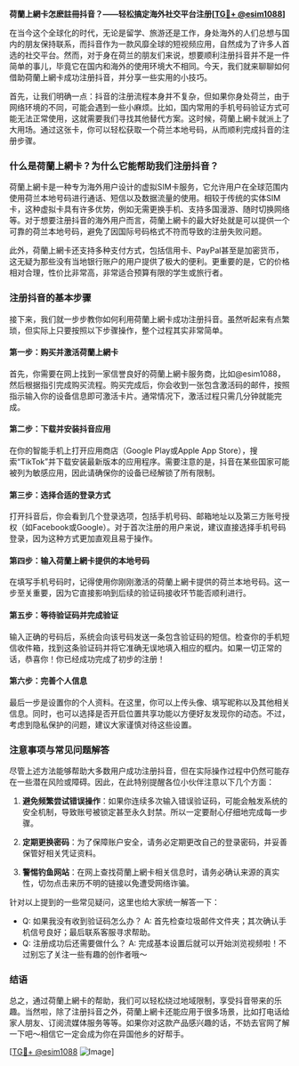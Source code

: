 **荷蘭上網卡怎麽註冊抖音？——轻松搞定海外社交平台注册[[TG💪+ @esim1088](https://t.me/s/esim1088)]**

在当今这个全球化的时代，无论是留学、旅游还是工作，身处海外的人们总想与国内的朋友保持联系，而抖音作为一款风靡全球的短视频应用，自然成为了许多人首选的社交平台。然而，对于身在荷兰的朋友们来说，想要顺利注册抖音并不是一件简单的事儿，毕竟它在国内和海外的使用环境大不相同。今天，我们就来聊聊如何借助荷蘭上網卡成功注册抖音，并分享一些实用的小技巧。

首先，让我们明确一点：抖音的注册流程本身并不复杂，但如果你身处荷兰，由于网络环境的不同，可能会遇到一些小麻烦。比如，国内常用的手机号码验证方式可能无法正常使用，这就需要我们寻找其他替代方案。这时候，荷蘭上網卡就派上了大用场。通过这张卡，你可以轻松获取一个荷兰本地号码，从而顺利完成抖音的注册步骤。

### **什么是荷蘭上網卡？为什么它能帮助我们注册抖音？**

荷蘭上網卡是一种专为海外用户设计的虚拟SIM卡服务，它允许用户在全球范围内使用荷兰本地号码进行通话、短信以及数据流量的使用。相较于传统的实体SIM卡，这种虚拟卡具有许多优势，例如无需更换手机、支持多国漫游、随时切换网络等。对于想要注册抖音的海外用户而言，荷蘭上網卡的最大好处就是可以提供一个可靠的荷兰本地号码，避免了因国际号码格式不符而导致的注册失败问题。

此外，荷蘭上網卡还支持多种支付方式，包括信用卡、PayPal甚至是加密货币，这无疑为那些没有当地银行账户的用户提供了极大的便利。更重要的是，它的价格相对合理，性价比非常高，非常适合预算有限的学生或旅行者。

### **注册抖音的基本步骤**

接下来，我们就一步步教你如何利用荷蘭上網卡成功注册抖音。虽然听起来有点繁琐，但实际上只要按照以下步骤操作，整个过程其实非常简单。

#### **第一步：购买并激活荷蘭上網卡**
首先，你需要在网上找到一家信誉良好的荷蘭上網卡服务商，比如@esim1088，然后根据指引完成购买流程。购买完成后，你会收到一张包含激活码的邮件，按照指示输入你的设备信息即可激活卡片。通常情况下，激活过程只需几分钟就能完成。

#### **第二步：下载并安装抖音应用**
在你的智能手机上打开应用商店（Google Play或Apple App Store），搜索“TikTok”并下载安装最新版本的应用程序。需要注意的是，抖音在某些国家可能被列为敏感应用，因此请确保你的设备已经解锁了所有限制。

#### **第三步：选择合适的登录方式**
打开抖音后，你会看到几个登录选项，包括手机号码、邮箱地址以及第三方账号授权（如Facebook或Google）。对于首次注册的用户来说，建议直接选择手机号码登录，因为这种方式更加直观且易于操作。

#### **第四步：输入荷蘭上網卡提供的本地号码**
在填写手机号码时，记得使用你刚刚激活的荷蘭上網卡提供的荷兰本地号码。这一步至关重要，因为它直接影响到后续的验证码接收环节能否顺利进行。

#### **第五步：等待验证码并完成验证**
输入正确的号码后，系统会向该号码发送一条包含验证码的短信。检查你的手机短信收件箱，找到这条验证码并将它准确无误地填入相应的框内。如果一切正常的话，恭喜你！你已经成功完成了初步的注册！

#### **第六步：完善个人信息**
最后一步是设置你的个人资料。在这里，你可以上传头像、填写昵称以及其他相关信息。同时，也可以选择是否开启位置共享功能以方便好友发现你的动态。不过，考虑到隐私保护的问题，建议大家谨慎对待这些设置。

### **注意事项与常见问题解答**

尽管上述方法能够帮助大多数用户成功注册抖音，但在实际操作过程中仍然可能存在一些潜在风险或障碍。因此，在此特别提醒各位小伙伴注意以下几个方面：

1. **避免频繁尝试错误操作**：如果你连续多次输入错误验证码，可能会触发系统的安全机制，导致账号被锁定甚至永久封禁。所以一定要耐心仔细地完成每一步骤。
   
2. **定期更换密码**：为了保障账户安全，请务必定期更改自己的登录密码，并妥善保管好相关凭证资料。
   
3. **警惕钓鱼网站**：在网上查找荷蘭上網卡相关信息时，请务必确认来源的真实性，切勿点击来历不明的链接以免遭受网络诈骗。

针对以上提到的一些常见疑问，这里也给大家统一解答一下：
- Q: 如果我没有收到验证码怎么办？
   A: 首先检查垃圾邮件文件夹；其次确认手机信号良好；最后联系客服寻求帮助。
- Q: 注册成功后还需要做什么？
   A: 完成基本设置后就可以开始浏览视频啦！不过别忘了关注一些有趣的创作者哦～

### **结语**

总之，通过荷蘭上網卡的帮助，我们可以轻松绕过地域限制，享受抖音带来的乐趣。当然啦，除了注册抖音之外，荷蘭上網卡还能应用于很多场景，比如打电话给家人朋友、订阅流媒体服务等等。如果你对这款产品感兴趣的话，不妨去官网了解一下吧～相信它一定会成为你在异国他乡的好帮手。

[[TG💪+ @esim1088](https://t.me/s/esim1088) ![Image](https://i.postimg.cc/4NQfJmqS/Snipaste-2025-05-13-00-14-12.png)]